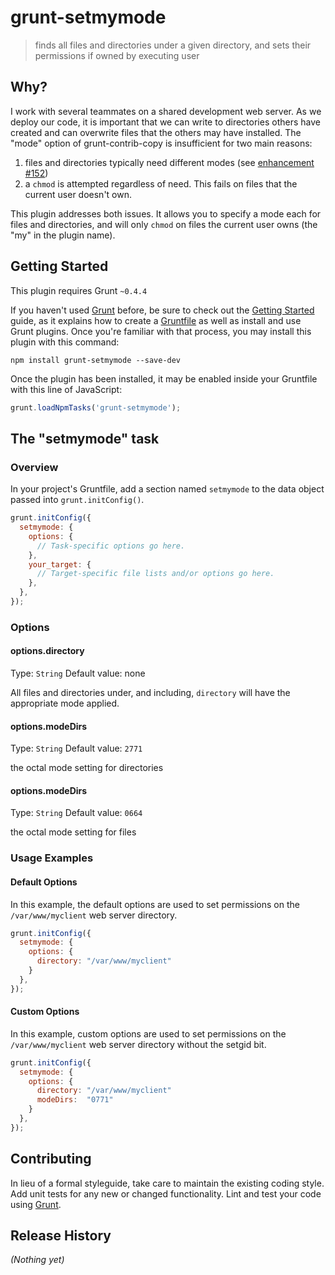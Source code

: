 # grunt-setmymode

> finds all files and directories under a given directory, and sets their permissions if owned by executing user

## Why?

I work with several teammates on a shared development web server. As we deploy our code, it is important that we
can write to directories others have created and can overwrite files that the others may have installed. The
"mode" option of grunt-contrib-copy is insufficient for two main reasons:
   1. files and directories typically need different modes (see [enhancement #152](https://github.com/gruntjs/grunt-contrib-copy/issues/152))
   2. a `chmod` is attempted regardless of need. This fails on files that the current user doesn't own.

This plugin addresses both issues. It allows you to specify a mode each for files and directories,
and will only `chmod` on files the current user owns (the "my" in the plugin name).

## Getting Started
This plugin requires Grunt `~0.4.4`

If you haven't used [Grunt](http://gruntjs.com/) before, be sure to check out the [Getting Started](http://gruntjs.com/getting-started) guide, as it explains how to create a [Gruntfile](http://gruntjs.com/sample-gruntfile) as well as install and use Grunt plugins. Once you're familiar with that process, you may install this plugin with this command:

```shell
npm install grunt-setmymode --save-dev
```

Once the plugin has been installed, it may be enabled inside your Gruntfile with this line of JavaScript:

```js
grunt.loadNpmTasks('grunt-setmymode');
```

## The "setmymode" task

### Overview
In your project's Gruntfile, add a section named `setmymode` to the data object passed into `grunt.initConfig()`.

```js
grunt.initConfig({
  setmymode: {
    options: {
      // Task-specific options go here.
    },
    your_target: {
      // Target-specific file lists and/or options go here.
    },
  },
});
```

### Options

#### options.directory
Type: `String`
Default value: none

All files and directories under, and including, `directory` will have the appropriate mode applied.

#### options.modeDirs
Type: `String`
Default value: `2771`

the octal mode setting for directories

#### options.modeDirs
Type: `String`
Default value: `0664`

the octal mode setting for files

### Usage Examples

#### Default Options
In this example, the default options are used to set permissions on the `/var/www/myclient` web server directory.

```js
grunt.initConfig({
  setmymode: {
    options: {
      directory: "/var/www/myclient"
    }
  },
});
```

#### Custom Options
In this example, custom options are used to set permissions on the `/var/www/myclient` web server directory without the setgid bit.

```js
grunt.initConfig({
  setmymode: {
    options: {
      directory: "/var/www/myclient"
      modeDirs:  "0771"
    }
  },
});
```

## Contributing
In lieu of a formal styleguide, take care to maintain the existing coding style. Add unit tests for any new or changed functionality. Lint and test your code using [Grunt](http://gruntjs.com/).

## Release History
_(Nothing yet)_
